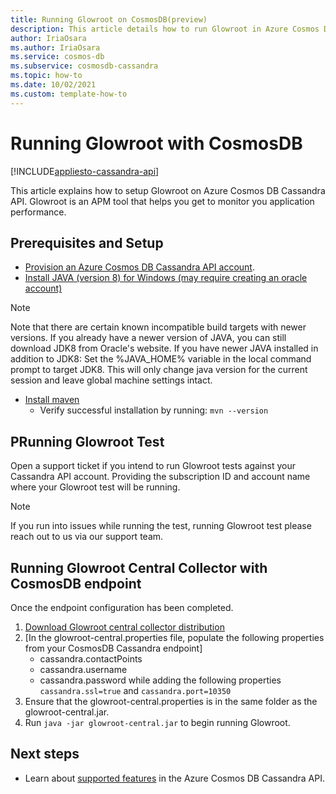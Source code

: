 ```yaml
---
title: Running Glowroot on CosmosDB(preview)
description: This article details how to run Glowroot in Azure Cosmos DB Cassandra API 
author: IriaOsara
ms.author: IriaOsara
ms.service: cosmos-db
ms.subservice: cosmosdb-cassandra
ms.topic: how-to
ms.date: 10/02/2021
ms.custom: template-how-to 
---
```


# Running Glowroot with CosmosDB
[!INCLUDE[appliesto-cassandra-api](../includes/appliesto-cassandra-api.md)]

This article explains how to setup Glowroot on Azure Cosmos DB Cassandra API. Glowroot is an APM tool that helps you get to monitor you application performance.

## Prerequisites and Setup

* [Provision an Azure Cosmos DB Cassandra API account](manage-data-java.md#create-a-database-account).
* [Install JAVA (version 8) for Windows (may require creating an oracle account)](https://www.oracle.com/java/technologies/downloads/)
> [!NOTE]
> Note that there are certain known incompatible build targets with newer versions. If you already have a newer version of JAVA, you can still download JDK8 from Oracle's website.
> If you have newer JAVA installed in addition to JDK8: Set the %JAVA_HOME% variable in the local command prompt to target JDK8. This will only change java version for the current session and leave global machine settings intact. 
* [Install maven](https://maven.apache.org/download.cgi)
    * Verify successful installation by running: `mvn --version`


## PRunning Glowroot Test
Open a support ticket if you intend to run Glowroot tests against your Cassandra API account. Providing the subscription ID and account name where your Glowroot test will be running.
> [!NOTE]
> If you run into issues while running the test, running Glowroot test please reach out to us via our support team.

## Running Glowroot Central Collector with CosmosDB endpoint
Once the endpoint configuration has been completed. 
1. [Download Glowroot central collector distribution](https://github.com/glowroot/glowroot/wiki/Central-Collector-Installation#central-collector-installation)
2. [In the glowroot-central.properties file, populate the following properties from your CosmosDB Cassandra endpoint]
    * cassandra.contactPoints
    * cassandra.username
    * cassandra.password
while adding the following properties `cassandra.ssl=true` and `cassandra.port=10350`
3. Ensure that the glowroot-central.properties is in the same folder as the glowroot-central.jar.
4. Run `java -jar glowroot-central.jar` to begin running Glowroot.

## Next steps
- Learn about [supported features](cassandra-support.md) in the Azure Cosmos DB Cassandra API.

